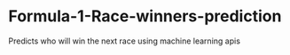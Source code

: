 # Formula-1-Race-winners-prediction
Predicts who will win the next race using machine learning apis 
